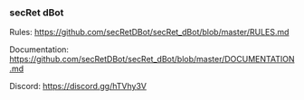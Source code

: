 ### secRet dBot

Rules: https://github.com/secRetDBot/secRet_dBot/blob/master/RULES.md

Documentation: https://github.com/secRetDBot/secRet_dBot/blob/master/DOCUMENTATION.md

Discord: https://discord.gg/hTVhy3V